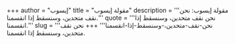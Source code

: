+++
author = "إيسوب"
title = "مقولة إيسوب"
description = '''مقولة إيسوب: نحن نقف متحدين، وسنسقط إذا انقسمنا.'''
quote = '''نحن نقف متحدين، وسنسقط إذا انقسمنا.'''
slug = '''نحن-نقف-متحدين،-وسنسقط-إذا-انقسمنا'''
+++
نحن نقف متحدين، وسنسقط إذا انقسمنا.
